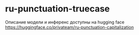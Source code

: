 # ru-punctuation-truecase

Описание модели и инференс доступны на hugging face
https://huggingface.co/privateam/ru-punctuation-capitalization

